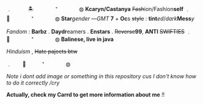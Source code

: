 ﹒　　　🏝️　　　　⁺　　　　◍
       **Kcaryn/Castanya**
~~Fash~~ion/Fashion**self**
﹒　　🌊　　　　⁺　　　　◍
**Star***gender*
—*GMT* **7** *+*
**Oc**s ~~style~~ : **tint***ed*/*dark***Mess***y*

*Fandom* : **Barbz** . **Daydr**eamers . **Enstars** . ~~Reverse~~**99**,
**ANTI** ~~SWIFTIES~~
﹒　🏮　　　　⁺　　　　◍
**Balinese, live in java** 

*Hinduism* , ~~Hate pajeets btw~~

﹒　　🍨　　　⁺　　　　◍


*Note i dont add image or something in this repository cus I don't know how to do it correctly /cry*



**Actually, check my Carrd to get more information about me** *!*!
